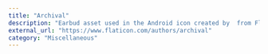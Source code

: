 ```yaml
---
title: "Archival"
description: "Earbud asset used in the Android icon created by  from Flaticon"
external_url: "https://www.flaticon.com/authors/archival"
category: "Miscellaneous"
---
```

